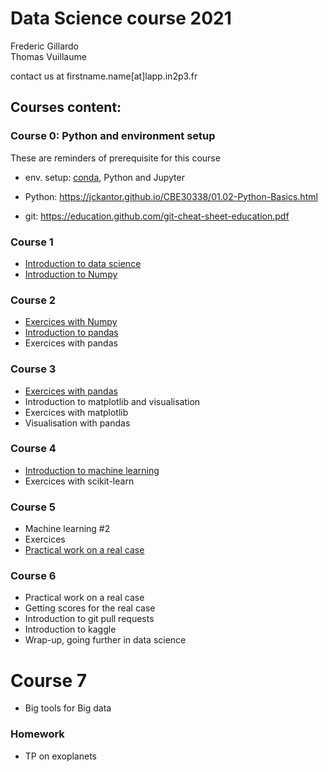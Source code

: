 # Data Science course 2021


Frederic Gillardo    
Thomas Vuillaume   

contact us at firstname.name[at]lapp.in2p3.fr


## Courses content:

### Course 0: Python and environment setup
These are reminders of prerequisite for this course

- env. setup: [conda](https://www.anaconda.com/products/individual), Python and Jupyter
- Python:
https://jckantor.github.io/CBE30338/01.02-Python-Basics.html

- git:
https://education.github.com/git-cheat-sheet-education.pdf


### Course 1

- [Introduction to data science](DataScience_intro.pptx)
- [Introduction to Numpy](numpy)


### Course 2

- [Exercices with Numpy](numpy/Numpy_GalaxyMultiWaveLength.ipynb)
- [Introduction to pandas](pandas/README.md)
- Exercices with pandas


### Course 3
- [Exercices with pandas](pandas/Pandas_M1.ipynb)
- Introduction to matplotlib and visualisation
- Exercices with matplotlib
- Visualisation with pandas


### Course 4
- [Introduction to machine learning](machine_learning/README.md)
- Exercices with scikit-learn

### Course 5
- Machine learning #2
- Exercices
- [Practical work on a real case](Homework/README.md)

### Course 6
- Practical work on a real case
- Getting scores for the real case
- Introduction to git pull requests
- Introduction to kaggle
- Wrap-up, going further in data science

# Course 7
- Big tools for Big data


### Homework
- TP on exoplanets
